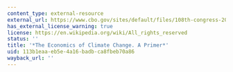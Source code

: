 ```yaml
---
content_type: external-resource
external_url: https://www.cbo.gov/sites/default/files/108th-congress-2003-2004/reports/04-25-climatechange.pdf
has_external_license_warning: true
license: https://en.wikipedia.org/wiki/All_rights_reserved
status: ''
title: '*The Economics of Climate Change. A Primer*'
uid: 113b1eaa-eb5e-4a16-badb-ca8fbeb70a86
wayback_url: ''
---
```

